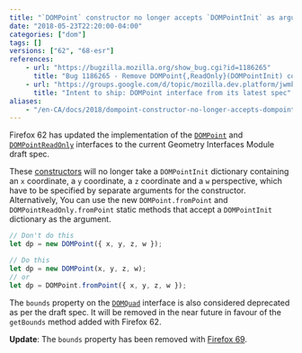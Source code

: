 ```yaml
---
title: "`DOMPoint` constructor no longer accepts `DOMPointInit` as argument; `DOMQuad.bounds` has been deprecated"
date: "2018-05-23T22:20:00-04:00"
categories: ["dom"]
tags: []
versions: ["62", "68-esr"]
references:
    - url: "https://bugzilla.mozilla.org/show_bug.cgi?id=1186265"
      title: "Bug 1186265 - Remove DOMPoint{,ReadOnly}(DOMPointInit) constructor, implement DOMPoint{,ReadOnly}.fromPoint"
    - url: "https://groups.google.com/d/topic/mozilla.dev.platform/jwmkVmU4DNM/discussion"
      title: "Intent to ship: DOMPoint interface from its latest spec"
aliases:
    - "/en-CA/docs/2018/dompoint-constructor-no-longer-accepts-dompointinit-as-argument/"
---
```

Firefox 62 has updated the implementation of the [`DOMPoint`](https://developer.mozilla.org/docs/Web/API/DOMPoint) and [`DOMPointReadOnly`](https://developer.mozilla.org/docs/Web/API/DOMPointReadOnly) interfaces to the current Geometry Interfaces Module draft spec.

These [constructors](https://developer.mozilla.org/docs/Web/API/DOMPoint/DOMPoint) will no longer take a `DOMPointInit` dictionary containing an `x` coordinate, a `y` coordinate, a `z` coordinate and a `w` perspective, which have to be specified by separate arguments for the constructor. Alternatively, You can use the new `DOMPoint.fromPoint` and `DOMPointReadOnly.fromPoint` static methods that accept a `DOMPointInit` dictionary as the argument.

```js
// Don't do this
let dp = new DOMPoint({ x, y, z, w });

// Do this
let dp = new DOMPoint(x, y, z, w);
// or
let dp = DOMPoint.fromPoint({ x, y, z, w });
```

The `bounds` property on the [`DOMQuad`](https://developer.mozilla.org/docs/Web/API/DOMQuad) interface is also considered deprecated as per the draft spec. It will be removed in the near future in favour of the `getBounds` method added with Firefox 62.

**Update**: The `bounds` property has been removed with [Firefox 69](https://www.fxsitecompat.dev/en-CA/docs/2019/domquad-bounds-has-been-dropped-in-favour-of-getbounds/).
